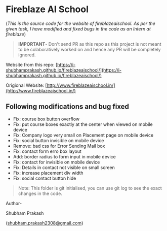 # Fireblaze AI School

(*This is the source code for the website of fireblazeaischool.  As per the given task, I have modified and fixed bugs in the code as an Intern at fireblaze*)

> **IMPORTANT**- Don't send PR as this repo as this project is not meant to be colaboratively worked on and hence any PR will be completely ignored.

 Website from this repo: [https://i-shubhamprakash.github.io/fireblazeaischool/](https://i-shubhamprakash.github.io/fireblazeaischool/)

Origional Website: [http://www.fireblazeaischool.in/](http://www.fireblazeaischool.in/)

## Following modifications and bug fixed

* Fix: course box button overflow
* Fix: put course boxes exactly at the center when viewed on mobile device
* Fix: Company logo very small on Placement page on mobile device
* Fix: social button invisible on mobile device
* Remove: bad css for Error Sending Mail  box
* Fix: contact form erro box layout
* Add: border radius to form input in mobile device
* Fix: contact for invisible on mobile device
* Fix: Details in contact not visible on small screen
* Fix: increase placement div width
* Fix: social contact button hide

> Note: This folder is git initialised, you can use git log to see the exact changes in the code.

Author-

Shubham Prakash

(shubham.prakash2308@gmail.com)